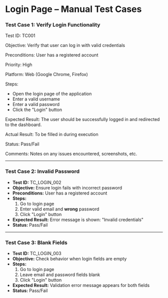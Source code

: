 # Login Page – Manual Test Cases

### Test Case 1: Verify Login Functionality

Test ID: TC001 

Objective: Verify that user can log in with valid credentials  

Preconditions: User has a registered account

Priority: High

Platform: Web (Google Chrome, Firefox)

Steps:  
- Open the login page of the application
- Enter a valid username
- Enter a valid password
- Click the "Login" button  

Expected Result: The user should be successfully logged in and redirected to the dashboard.

Actual Result: To be filled in during execution

Status: Pass/Fail

Comments: Notes on any issues encountered, screenshots, etc.

---

### Test Case 2: Invalid Password
- **Test ID:** TC_LOGIN_002  
- **Objective:** Ensure login fails with incorrect password  
- **Preconditions:** User has a registered account  
- **Steps:**  
  1. Go to login page  
  2. Enter valid email and **wrong** password  
  3. Click "Login" button  
- **Expected Result:** Error message is shown: "Invalid credentials"  
- **Status:** Pass/Fail

---

### Test Case 3: Blank Fields
- **Test ID:** TC_LOGIN_003  
- **Objective:** Check behavior when login fields are empty  
- **Steps:**  
  1. Go to login page  
  2. Leave email and password fields blank  
  3. Click "Login" button  
- **Expected Result:** Validation error message appears for both fields  
- **Status:** Pass/Fail
